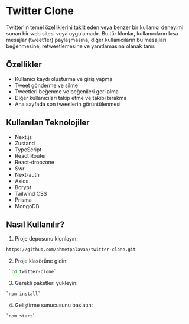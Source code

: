 
# Twitter Clone

Twitter'ın temel özelliklerini taklit eden veya benzer bir kullanıcı deneyimi sunan bir web sitesi veya uygulamadır. Bu tür klonlar, kullanıcıların kısa mesajlar (tweet'ler) paylaşmasına, diğer kullanıcıların bu mesajları beğenmesine, retweetlemesine ve yanıtlamasına olanak tanır.

## Özellikler

- Kullanıcı kaydı oluşturma ve giriş yapma
- Tweet gönderme ve silme
- Tweetleri beğenme ve beğenileri geri alma
- Diğer kullanıcıları takip etme ve takibi bırakma
- Ana sayfada son tweetlerin görüntülenmesi

## Kullanılan Teknolojiler

- Next.js
- Zustand
- TypeScript
- React Router
- React-dropzone
- Swr
- Next-auth
- Axios
- Bcrypt
- Tailwind CSS
- Prisma
- MongoDB

## Nasıl Kullanılır?

1. Proje deposunu klonlayın: 

 ```bash
https://github.com/ahmetpalavan/twitter-clone.git
```
2. Proje klasörüne gidin: 

```bash
 `cd twitter-clone`
 ```
3. Gerekli paketleri yükleyin: 

 ```bash
 `npm install`
 ```
4. Geliştirme sunucusunu başlatın: 

 ```bash
 `npm start`
 ```

